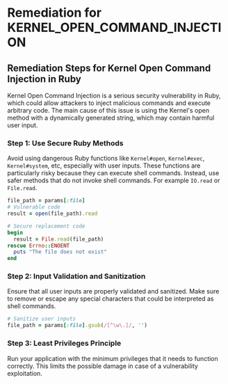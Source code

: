 # Remediation for KERNEL_OPEN_COMMAND_INJECTION

## Remediation Steps for Kernel Open Command Injection in Ruby

Kernel Open Command Injection is a serious security vulnerability in Ruby, which could allow attackers to inject malicious commands and execute arbitrary code. The main cause of this issue is using the Kernel's open method with a dynamically generated string, which may contain harmful user input.

### Step 1: Use Secure Ruby Methods
Avoid using dangerous Ruby functions like `Kernel#open`, `Kernel#exec`, `Kernel#system`, etc, especially with user inputs. These functions are particularly risky because they can execute shell commands.
Instead, use safer methods that do not invoke shell commands. For example `IO.read` or `File.read`.

```ruby
file_path = params[:file]
# Vulnerable code
result = open(file_path).read

# Secure replacement code
begin
  result = File.read(file_path)
rescue Errno::ENOENT
  puts "The file does not exist"
end
```

### Step 2: Input Validation and Sanitization
Ensure that all user inputs are properly validated and sanitized. Make sure to remove or escape any special characters that could be interpreted as shell commands.

```ruby
# Sanitize user inputs
file_path = params[:file].gsub(/[^\w\.]/, '')
```

### Step 3: Least Privileges Principle
Run your application with the minimum privileges that it needs to function correctly. This limits the possible damage in case of a vulnerability exploitation.